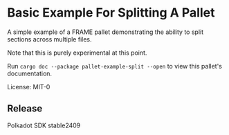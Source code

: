 <!-- markdown-link-check-disable -->
# Basic Example For Splitting A Pallet
A simple example of a FRAME pallet demonstrating the ability to split sections across multiple
files.

Note that this is purely experimental at this point.

Run `cargo doc --package pallet-example-split --open` to view this pallet's documentation.

License: MIT-0


## Release

Polkadot SDK stable2409
